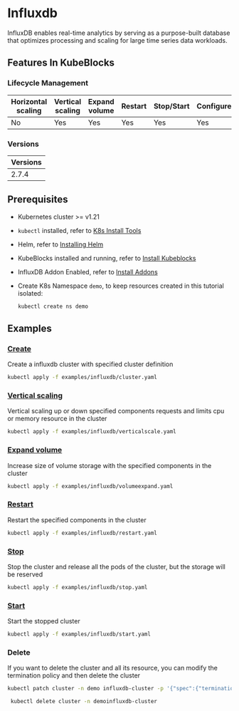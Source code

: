 # Influxdb

InfluxDB enables real-time analytics by serving as a purpose-built database that optimizes processing and scaling for large time series data workloads.

## Features In KubeBlocks

### Lifecycle Management

| Horizontal<br/>scaling | Vertical <br/>scaling | Expand<br/>volume | Restart   | Stop/Start | Configure | Expose | Switchover |
|------------------------|-----------------------|-------------------|-----------|------------|-----------|--------|------------|
| No                     | Yes                   | Yes               | Yes       | Yes        | Yes       | Yes    | No      |

### Versions

| Versions |
|----------|
| 2.7.4 |

## Prerequisites

- Kubernetes cluster >= v1.21
- `kubectl` installed, refer to [K8s Install Tools](https://kubernetes.io/docs/tasks/tools/)
- Helm, refer to [Installing Helm](https://helm.sh/docs/intro/install/)
- KubeBlocks installed and running, refer to [Install Kubeblocks](../docs/prerequisites.md)
- InfluxDB Addon Enabled, refer to [Install Addons](../docs/install-addon.md)
- Create K8s Namespace `demo`, to keep resources created in this tutorial isolated:

  ```bash
  kubectl create ns demo
  ```

## Examples

### [Create](cluster.yaml)

Create a influxdb cluster with specified cluster definition

```bash
kubectl apply -f examples/influxdb/cluster.yaml
```

### [Vertical scaling](verticalscale.yaml)

Vertical scaling up or down specified components requests and limits cpu or memory resource in the cluster

```bash
kubectl apply -f examples/influxdb/verticalscale.yaml
```

### [Expand volume](volumeexpand.yaml)

Increase size of volume storage with the specified components in the cluster

```bash
kubectl apply -f examples/influxdb/volumeexpand.yaml
```

### [Restart](restart.yaml)

Restart the specified components in the cluster

```bash
kubectl apply -f examples/influxdb/restart.yaml
```

### [Stop](stop.yaml)

Stop the cluster and release all the pods of the cluster, but the storage will be reserved

```bash
kubectl apply -f examples/influxdb/stop.yaml
```

### [Start](start.yaml)

Start the stopped cluster

```bash
kubectl apply -f examples/influxdb/start.yaml
```

### Delete

If you want to delete the cluster and all its resource, you can modify the termination policy and then delete the cluster

```bash
kubectl patch cluster -n demo influxdb-cluster -p '{"spec":{"terminationPolicy":"WipeOut"}}' --type="merge"

 kubectl delete cluster -n demoinfluxdb-cluster
```
